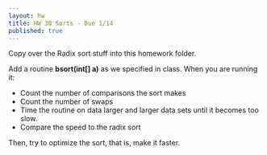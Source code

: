 ```yaml
---
layout: hw
title: HW 30 Sorts - Due 1/14
published: true
---
```



Copy over the Radix sort stuff into this homework folder.

Add a routine **bsort(int[] a)** as we specified in class. When you are running it:

 * Count the number of comparisons the sort makes
 * Count the number of swaps
 * Time the routine on data larger and larger data sets until it becomes too slow.
 * Compare the speed to the radix sort


Then, try to optimize the sort, that is, make it faster.

